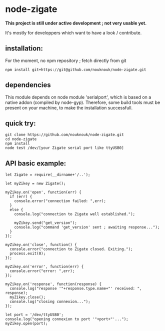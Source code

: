 # node-zigate

__This project is still under active development ; not very usable yet.__

It's mostly for developpers which want to have a look / contribute.

## installation:

For the moment, no npm repository ; fetch directly from git

```npm install git+https://git@github.com/nouknouk/node-zigate.git```

## dependencies

This module depends on node module 'serialport', which is based on a native addon (compiled by node-gyp). 
Therefore, some build tools must be present on your machine, to make the installation successfull.


## quick try:

```
git clone https://github.com/nouknouk/node-zigate.git
cd node-zigate
npm install
node test /dev/[your Zigate serial port like ttyUSB0]
```

## API basic example:

```
let Zigate = require(__dirname+'/..');

let myZikey = new Zigate();

myZikey.on('open', function(err) {
  if (err) {
    console.error("connection failed: ",err);
  }
  else {
    console.log("connection to Zigate well established.");

    myZikey.send("get_version");
    console.log("command 'get_version' sent ; awaiting response...");
  }
});

myZikey.on('close', function() {
  console.error("connection to Zigate closed. Exiting.");
  process.exit(0);
});

myZikey.on('error', function(err) {
  console.error("error: ",err);
});

myZikey.on('response', function(response) {
  console.log("response '"+response.type.name+"' received: ", response);
  myZikey.close();
  console.log("closing connexion...");
});

let port = '/dev/ttyUSB0';
console.log("opening connexion to port '"+port+"'...");
myZikey.open(port);

```
